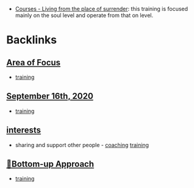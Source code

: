 - [Courses - Living from the place of surrender](<Courses - Living from the place of surrender.md>): this training is focused mainly on the soul level and operate from that on level.

# Backlinks
## [Area of Focus](<Area of Focus.md>)
- [training](<training.md>)

## [September 16th, 2020](<September 16th, 2020.md>)
- [training](<training.md>)

## [interests](<interests.md>)
- sharing and support other people - [coaching](<coaching.md>) [training](<training.md>)

## [🌲Bottom-up Approach](<🌲Bottom-up Approach.md>)
- [training](<training.md>)

